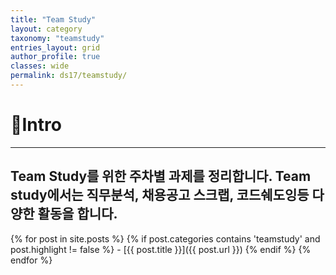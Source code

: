 ```yaml
---
title: "Team Study"
layout: category
taxonomy: "teamstudy"
entries_layout: grid
author_profile: true
classes: wide
permalink: ds17/teamstudy/
---
```


# 📌Intro
---
Team Study를 위한 주차별 과제를 정리합니다. Team study에서는 직무분석, 채용공고 스크랩, 코드쉐도잉등 다양한 활동을 합니다.
---



{% for post in site.posts %}
  {% if post.categories contains 'teamstudy' and post.highlight != false %}
    - [{{ post.title }}]({{ post.url }})
  {% endif %}
{% endfor %}
